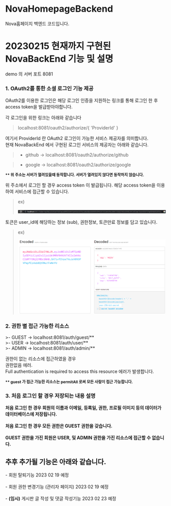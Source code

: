 # NovaHomepageBackend
Nova홈페이지 백엔드 코드입니다.
<h1>20230215 현재까지 구현된 NovaBackEnd 기능 및 설명</h1>  

demo 의 서버 포트 8081

<h3> 1. OAuth2를 통한 소셜 로그인 기능 제공</h3>
OAuth2를 이용한 로그인은 해당 로그인 인증을 지원하는 링크를 통해 로그인 한 후 
access token을 발급받아야합니다.

각 로그인을 위한 링크는 아래와 같습니다
> localhost:8081/oauth2/authorize/{ 'ProviderId' }

여기서 ProviderId 란 OAuth2 로그인이 가능한 서비스 제공자를 의미합니다.  
현재 NovaBackEnd 에서 구현된 로그인 서비스의 제공자는 아래와 같습니다.

>- github -> localhost:8081/oauth2/authorize/github</br>

>- google -> localhost:8081/oauth2/authorize/google</br>

<b><p style="font-size: 12px">** 위 주소는 서버가 열려있을때 동작합니다. 서버가 열려있지 않다면 동작하지 않습니다.</p></b>

위 주소에서 로그인 할 경우 access token 이 발급됩니다.
해당 access token을 이용하여 서비스에 접근할 수 있습니다.
>ex)
>
> <img src="src/main/resources/pic/token.PNG">

토큰은 user_id에 해당하는 정보 (sub), 권한정보, 토큰만료 정보를 담고 있습니다.
>ex)
>
> <img src="src/main/resources/pic/token_info.PNG">

<h3>2. 권한 별 접근 가능한 리소스</h3>
>- GUEST -> localhost:8081/auth/guest/**</br>
>- USER -> localhost:8081/auth/user/**</br>
>- ADMIN -> localhost:8081/auth/admin/**</br>

권한이 없는 리소스에 접근하였을 경우 </br>
권한없음 에러.</br>
Full authentication is required to access this resource 에러가 발생합니다.

<b><p style="font-size: 12px">** guest 가 접근 가능한 리소스는 permitAll 로써 모든 사람이 접근 가능합니다.


<h3>3. 처음 로그인 할 경우 저장되는 내용 설명</h3>

처음 로그인 한 경우 회원의 이름과 이메일, 등록일, 권한, 프로필 이미지 등의  데이터가 데이터베이스에 저장됩니다.</BR></BR>
처음 로그인 한 경우 모든 권한은 GUEST 권한을 갖습니다.</BR></BR>
GUEST 권한을 가진 회원은 USER, 및 ADMIN 권한을 가진 리소스에 접근할 수 없습니다.</p></b>


<h2> 추후 추가될 기능은 아래와 같습니다. </h2>
- 회원 탈퇴기능 2023 02 19 예정</BR></BR>
- 회원 권한 변경기능 (관리자 페이지) 2023 02 19 예정</BR></BR>
- <b>(임시)</b> 게시판 글 작성 및 댓글 작성기능  2023 02 23 예정</BR></BR>